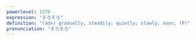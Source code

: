 ```yaml
---
powerlevel: 1370
expression: "そろそろ"
definition: "(adv) gradually; steadily; quietly; slowly; soon; (P)"
pronunciation: "そろそろ"
---
```


